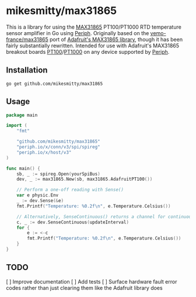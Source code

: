 mikesmitty/max31865
====================

This is a library for using the [MAX31865](https://datasheets.maximintegrated.com/en/ds/MAX31865.pdf) PT100/PT1000 RTD temperature sensor amplifier in Go using [Periph](https://periph.io). Originally based on the [vemo-france/max31865](https://github.com/vemo-france/max31865) port of [Adafruit's MAX31865 library](https://github.com/adafruit/Adafruit_MAX31865), though it has been fairly substantially rewritten. Intended for use with Adafruit's MAX31865 breakout boards [PT100](https://www.adafruit.com/product/3328)/[PT1000](https://www.adafruit.com/product/3648) on any device supported by [Periph](https://periph.io/device/).


Installation
------------

````
go get github.com/mikesmitty/max31865
````

Usage
----

````Go
package main

import (
	"fmt"

	"github.com/mikesmitty/max31865"
	"periph.io/x/conn/v3/spi/spireg"
	"periph.io/x/host/v3"
)

func main() {
	sb, _ := spireg.Open(yourSpiBus)
	dev, _ := max31865.New(sb, max31865.AdafruitPT100())

	// Perform a one-off reading with Sense()
	var e physic.Env
	_ := dev.Sense(&e)
	fmt.Printf("Temperature: %0.2f\n", e.Temperature.Celsius())

	// Alternatively, SenseContinuous() returns a channel for continuous updates
	c, _ := dev.SenseContinuous(updateInterval)
	for {
		e := <-c
		fmt.Printf("Temperature: %0.2f\n", e.Temperature.Celsius())
	}
}
````

TODO
----
[ ] Improve documentation
[ ] Add tests
[ ] Surface hardware fault error codes rather than just clearing them like the Adafruit library does